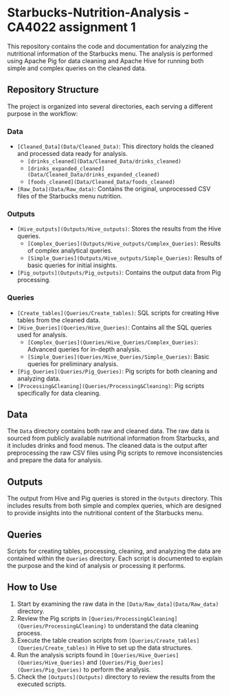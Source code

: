 # Starbucks-Nutrition-Analysis - CA4022 assignment 1

This repository contains the code and documentation for analyzing the nutritional information of the Starbucks menu. The analysis is performed using Apache Pig for data cleaning and Apache Hive for running both simple and complex queries on the cleaned data.

## Repository Structure

The project is organized into several directories, each serving a different purpose in the workflow:

### Data

- `[Cleaned_Data](Data/Cleaned_Data)`: This directory holds the cleaned and processed data ready for analysis.
  - `[drinks_cleaned](Data/Cleaned_Data/drinks_cleaned)`
  - `[drinks_expanded_cleaned](Data/Cleaned_Data/drinks_expanded_cleaned)`
  - `[foods_cleaned](Data/Cleaned_Data/foods_cleaned)`
- `[Raw_Data](Data/Raw_data)`: Contains the original, unprocessed CSV files of the Starbucks menu nutrition.

### Outputs

- `[Hive_outputs](Outputs/Hive_outputs)`: Stores the results from the Hive queries.
  - `[Complex_Queries](Outputs/Hive_outputs/Complex_Queries)`: Results of complex analytical queries.
  - `[Simple_Queries](Outputs/Hive_outputs/Simple_Queries)`: Results of basic queries for initial insights.
- `[Pig_outputs](Outputs/Pig_outputs)`: Contains the output data from Pig processing.

### Queries

- `[Create_tables](Queries/Create_tables)`: SQL scripts for creating Hive tables from the cleaned data.
- `[Hive_Queries](Queries/Hive_Queries)`: Contains all the SQL queries used for analysis.
  - `[Complex_Queries](Queries/Hive_Queries/Complex_Queries)`: Advanced queries for in-depth analysis.
  - `[Simple_Queries](Queries/Hive_Queries/Simple_Queries)`: Basic queries for preliminary analysis.
- `[Pig_Queries](Queries/Pig_Queries)`: Pig scripts for both cleaning and analyzing data.
- `[Processing&Cleaning](Queries/Processing&Cleaning)`: Pig scripts specifically for data cleaning.

## Data

The `Data` directory contains both raw and cleaned data. The raw data is sourced from publicly available nutritional information from Starbucks, and it includes drinks and food menus. The cleaned data is the output after preprocessing the raw CSV files using Pig scripts to remove inconsistencies and prepare the data for analysis.

## Outputs

The output from Hive and Pig queries is stored in the `Outputs` directory. This includes results from both simple and complex queries, which are designed to provide insights into the nutritional content of the Starbucks menu.

## Queries

Scripts for creating tables, processing, cleaning, and analyzing the data are contained within the `Queries` directory. Each script is documented to explain the purpose and the kind of analysis or processing it performs.

## How to Use

1. Start by examining the raw data in the `[Data/Raw_data](Data/Raw_data)` directory.
2. Review the Pig scripts in `[Queries/Processing&Cleaning](Queries/Processing&Cleaning)` to understand the data cleaning process.
3. Execute the table creation scripts from `[Queries/Create_tables](Queries/Create_tables)` in Hive to set up the data structures.
4. Run the analysis scripts found in `[Queries/Hive_Queries](Queries/Hive_Queries)` and `[Queries/Pig_Queries](Queries/Pig_Queries)` to perform the analysis.
5. Check the `[Outputs](Outputs)` directory to review the results from the executed scripts.

